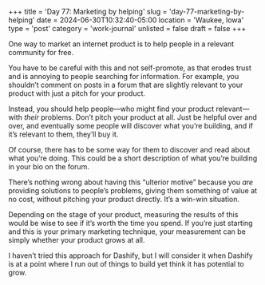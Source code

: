 +++
title = 'Day 77: Marketing by helping'
slug = 'day-77-marketing-by-helping'
date = 2024-06-30T10:32:40-05:00
location = 'Waukee, Iowa'
type = 'post'
category = 'work-journal'
unlisted = false
draft = false
+++

One way to market an internet product is to help people in a relevant community for free.

You have to be careful with this and not self-promote, as that erodes trust and is annoying to people searching for information. For example, you shouldn’t comment on posts in a forum that are slightly relevant to your product with just a pitch for your product.

Instead, you should help people—who might find your product relevant—with *their* problems. Don’t pitch your product at all. Just be helpful over and over, and eventually some people will discover what you’re building, and if it’s relevant to them, they’ll buy it.

Of course, there has to be some way for them to discover and read about what you’re doing. This could be a short description of what you’re building in your bio on the forum.

There’s nothing wrong about having this “ulterior motive” because you *are* providing solutions to people’s problems, giving them something of value at no cost, without pitching your product directly. It’s a win-win situation.

Depending on the stage of your product, measuring the results of this would be wise to see if it’s worth the time you spend. If you’re just starting and this is your primary marketing technique, your measurement can be simply whether your product grows at all.

I haven’t tried this approach for Dashify, but I will consider it when Dashify is at a point where I run out of things to build yet think it has potential to grow.
